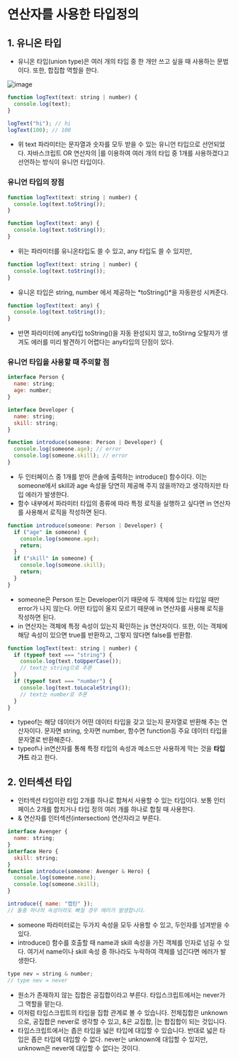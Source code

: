 # 연산자를 사용한 타입정의

## **1. 유니온 타입**

- 유니온 타입(union type)은 여러 개의 타입 중 한 개만 쓰고 싶을 때 사용하는 문법이다. 또한, 합집합 역할을 한다.

![image](https://github.com/YuHyeonWook/TIL/assets/110236953/bd1cf228-80c3-4f19-ae1c-931e6ecc7c22)

```jsx
function logText(text: string | number) {
  console.log(text);
}

logText("hi"); // hi
logText(100); // 100
```

- 위 text 파라미터는 문자열과 숫자를 모두 받을 수 있는 유니언 타입으로 선언되었다. 자바스크립트 OR 연산자의 |를 이용하여 여러 개의 타입 중 1개를 사용하겠다고 선언하는 방식이 유니언 타입이다.

### 유니언 타입의 장점

```jsx
function logText(text: string | number) {
  console.log(text.toString());
}

function logText(text: any) {
  console.log(text.toString());
}
```

- 위는 파라미터를 유니온타입도 쓸 수 있고, any 타입도 쓸 수 있지만,

```jsx
function logText(text: string | number) {
  console.log(text.toString());
}
```

- 유니온 타입은 string, number 에서 제공하는 *toString()*을 자동완성 시켜준다.

```jsx
function logText(text: any) {
  console.log(text.toString());
}
```

- 반면 파라미터에 any타입 toString()을 자동 완성되지 않고, toStirng 오탈자가 생겨도 에러를 미리 발견하기 어렵다는 any타입의 단점이 있다.

### 유니언 타입을 사용할 때 **주의할 점**

```jsx
interface Person {
  name: string;
  age: number;
}

interface Developer {
  name: string;
  skill: string;
}

function introduce(someone: Person | Developer) {
  console.log(someone.age); // error
  console.log(someone.skill); // error
}
```

- 두 인터페이스 중 1개를 받아 콘솔에 출력하는 introduce() 함수이다. 이는 someone에서 skill과 age 속성을 당연히 제공해 주지 않을까?라고 생각하지만 타입 에러가 발생한다.
- 함수 내부에서 파라미터 타입의 종류에 따라 특정 로직을 실행하고 싶다면 in 연산자를 사용해서 로직을 작성하면 된다.

```jsx
function introduce(someone: Person | Developer) {
  if ("age" in someone) {
    console.log(someone.age);
    return;
  }
  if ("skill" in someone) {
    console.log(someone.skill);
    return;
  }
}
```

- someone은 Person 또는 Developer이기 때문에 두 객체에 있는 타입일 때만 error가 나지 않는다. 어떤 타입이 올지 모르기 때문에 in 연산자를 사용해 로직을 작성하면 된다.
- in 연산자는 객체에 특정 속성이 있는지 확인하는 js 연산자이다. 또한, 이는 객체에 해당 속성이 있으면 true를 반환하고, 그렇지 않다면 false를 반환함.

```jsx
function logText(text: string | number) {
  if (typeof text === "string") {
    console.log(text.toUpperCase());
    // text는 string으로 추론
  }
  if (typeof text === "number") {
    console.log(text.toLocaleString());
    // text는 number로 추론
  }
}
```

- typeof는 해당 데이터가 어떤 데이터 타입을 갖고 있는지 문자열로 반환해 주는 연산자이다. 문자면 string, 숫자면 number, 함수면 function등 주요 데이터 타입을 문자열로 반환해준다.
- typeof나 in연산자를 통해 특정 타입의 속성과 메소드만 사용하게 막는 것을 **타입가드** 라고 한다.

## **2. 인터섹션 타입**

- 인터섹션 타입이란 타입 2개를 하나로 합쳐서 사용할 수 있는 타입이다. 보통 인터페이스 2개를 합치거나 타입 정의 여러 개를 하나로 합칠 때 사용한다.
- & 연산자를 인터섹션(intersection) 연산자라고 부른다.

```jsx
interface Avenger {
  name: string;
}
interface Hero {
  skill: string;
}
function introduce(someone: Avenger & Hero) {
  console.log(someone.name);
  console.log(someone.skill);
}

introduce({ name: "캡틴" });
// 둘중 하나의 속성이라도 빠질 경우 에러가 발생합니다.
```

- someone 파라미터로는 두가지 속성을 모두 사용할 수 있고, 두인자를 넘겨받을 수 있다.
- introduce() 함수를 호출할 때 name과 skill 속성을 가진 객체를 인자로 넘길 수 있다. 여기서 name이나 skill 속성 중 하나라도 누락하여 객체를 넘긴다면 에러가 발생한다.

```jsx
type nev = string & number;
// type nev = never
```

- 원소가 존재하지 않는 집합은 공집합이라고 부른다. 타입스크립트에서는 never가 그 역할을 맡는다.
- 이처럼 타입스크립트의 타입을 집합 관계로 볼 수 있습니다. 전체집합은 unknown으로, 공집합은 never로 생각할 수 있고, &은 교집합, |는 합집합이 되는 것입니다.
- 타입스크립트에서는 좁은 타입을 넓은 타입에 대입할 수 있습니다. 반대로 넓은 타입은 좁은 타입에 대입할 수 없다. never는 unknown에 대입할 수 있지만, unknown은 never에 대입할 수 없다는 것이다.
